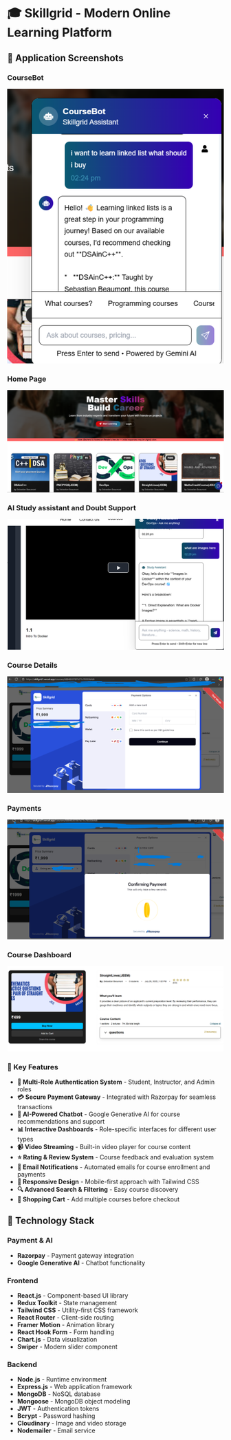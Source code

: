 # 🎓 Skillgrid - Modern Online Learning Platform
## 📸 Application Screenshots
### CourseBot
![CourseBot](public/project-images/Screenshot%202025-07-26%20142507.png)

### Home Page
![Home Page](public/project-images/Screenshot%202025-07-26%20142626.png)

### AI Study assistant and Doubt Support
![AI Study assistant and Doubt Support](public/project-images/Screenshot%202025-07-26%20143010.png)

### Course Details
![Course Details](public/project-images/Screenshot%202025-07-26%20142653.png)

### Payments
![Payments](public/project-images/Screenshot%202025-07-26%20142811.png)


### Course Dashboard
![Course Dashboard](public/project-images/Screenshot%202025-07-26%20143049.png)

### 🌟 Key Features

- **🔐 Multi-Role Authentication System** - Student, Instructor, and Admin roles
- **💳 Secure Payment Gateway** - Integrated with Razorpay for seamless transactions
- **🤖 AI-Powered Chatbot** - Google Generative AI for course recommendations and support
- **📊 Interactive Dashboards** - Role-specific interfaces for different user types
- **📹 Video Streaming** - Built-in video player for course content
- **⭐ Rating & Review System** - Course feedback and evaluation system
- **📧 Email Notifications** - Automated emails for course enrollment and payments
- **📱 Responsive Design** - Mobile-first approach with Tailwind CSS
- **🔍 Advanced Search & Filtering** - Easy course discovery
- **🛒 Shopping Cart** - Add multiple courses before checkout


## 🚀 Technology Stack

### Payment & AI
- **Razorpay** - Payment gateway integration
- **Google Generative AI** - Chatbot functionality

### Frontend
- **React.js** - Component-based UI library
- **Redux Toolkit** - State management
- **Tailwind CSS** - Utility-first CSS framework
- **React Router** - Client-side routing
- **Framer Motion** - Animation library
- **React Hook Form** - Form handling
- **Chart.js** - Data visualization
- **Swiper** - Modern slider component

### Backend
- **Node.js** - Runtime environment
- **Express.js** - Web application framework
- **MongoDB** - NoSQL database
- **Mongoose** - MongoDB object modeling
- **JWT** - Authentication tokens
- **Bcrypt** - Password hashing
- **Cloudinary** - Image and video storage
- **Nodemailer** - Email service


